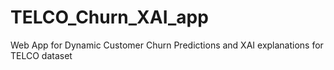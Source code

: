 # TELCO_Churn_XAI_app
Web App for Dynamic Customer Churn Predictions and XAI explanations for TELCO dataset
